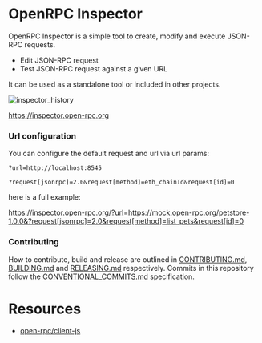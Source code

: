 # OpenRPC Inspector

OpenRPC Inspector is a simple tool to create, modify and execute JSON-RPC requests.

- Edit JSON-RPC request
- Test JSON-RPC request against a given URL

It can be used as a standalone tool or included in other projects.

![inspector_history](https://user-images.githubusercontent.com/364566/76125093-ef2fee00-5fb0-11ea-818e-04becc063bee.gif)

https://inspector.open-rpc.org

### Url configuration

You can configure the default request and url via url params:

`?url=http://localhost:8545`

`?request[jsonrpc]=2.0&request[method]=eth_chainId&request[id]=0`

here is a full example:

https://inspector.open-rpc.org/?url=https://mock.open-rpc.org/petstore-1.0.0&?request[jsonrpc]=2.0&request[method]=list_pets&request[id]=0

### Contributing

How to contribute, build and release are outlined in [CONTRIBUTING.md](CONTRIBUTING.md), [BUILDING.md](BUILDING.md) and [RELEASING.md](RELEASING.md) respectively. Commits in this repository follow the [CONVENTIONAL_COMMITS.md](CONVENTIONAL_COMMITS.md) specification.


# Resources
-  [open-rpc/client-js](https://github.com/open-rpc/client-js)
